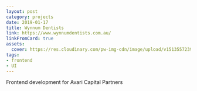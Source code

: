 ```yaml
---
layout: post
category: projects
date: 2019-01-17
title: Wynnum Dentists
link: https://www.wynnumdentists.com.au/
linkFromCard: true
assets:
  cover: https://res.cloudinary.com/pw-img-cdn/image/upload/v1513557239/okok/albumregistry-new-profile-2500w.jpg
tags: 
- frontend
- UI
---
```


Frontend development for Avari Capital Partners
